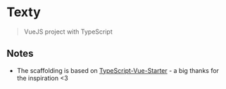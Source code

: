 # Texty
> VueJS project with TypeScript

## Notes

* The scaffolding is based on [TypeScript-Vue-Starter](https://github.com/Microsoft/TypeScript-Vue-Starter) - a big thanks for the inspiration <3